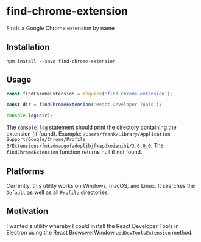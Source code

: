 # find-chrome-extension

Finds a Google Chrome extension by name

## Installation

```
npm install --save find-chrome-extension
```

## Usage

```javascript
const findChromeExtension = require('find-chrome-extension');

const dir = findChromeExtension('React Developer Tools');

console.log(dir);
```

The `console.log` statement should print the directory containing the extension (if found). Example: `/Users/frank/Library/Application Support/Google/Chrome/Profile 3/Extensions/fmkadmapgofadopljbjfkapdkoienihi/3.6.0_0`. The `findChromeExtension` function returns null if not found.

## Platforms

Currently, this utility works on Windows, macOS, and Linux. It searches the `Default` as well as all `Profile` directories.

## Motivation

I wanted a utility whereby I could install the React Developer Tools in Electron using the React BrowswerWindow `addDevToolsExtension` method.
